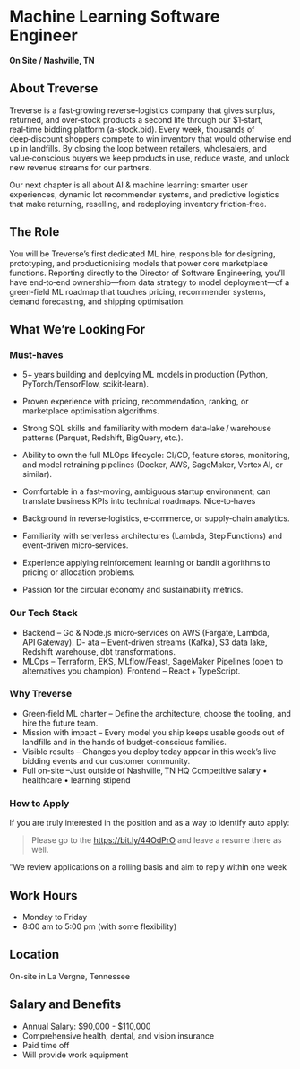 # Machine Learning Software Engineer 
**On Site / Nashville, TN**

## About Treverse
Treverse is a fast‑growing reverse‑logistics company that gives surplus, returned, and over‑stock products a second life through our $1‑start, real‑time bidding platform (a-stock.bid). Every week, thousands of deep‑discount shoppers compete to win inventory that would otherwise end up in landfills. By closing the loop between retailers, wholesalers, and value‑conscious buyers we keep products in use, reduce waste, and unlock new revenue streams for our partners.


Our next chapter is all about AI & machine learning: smarter user experiences, dynamic lot recommender systems, and predictive logistics that make returning, reselling, and redeploying inventory friction‑free.


## The Role

You will be Treverse’s first dedicated ML hire, responsible for designing, prototyping, and productionising models that power core marketplace functions. Reporting directly to the Director of Software Engineering, you’ll have end‑to‑end ownership—from data strategy to model deployment—of a green‑field ML roadmap that touches pricing, recommender systems, demand forecasting, and shipping optimisation.


## What We’re Looking For
### Must‑haves

- 5+ years building and deploying ML models in production (Python, PyTorch/TensorFlow, scikit‑learn).
- Proven experience with pricing, recommendation, ranking, or marketplace optimisation algorithms.
- Strong SQL skills and familiarity with modern data‑lake / warehouse patterns (Parquet, Redshift, BigQuery, etc.).
- Ability to own the full MLOps lifecycle: CI/CD, feature stores, monitoring, and model retraining pipelines (Docker, AWS, SageMaker, Vertex AI, or similar).
- Comfortable in a fast‑moving, ambiguous startup environment; can translate business KPIs into technical roadmaps.
Nice‑to‑haves

- Background in reverse‑logistics, e‑commerce, or supply‑chain analytics.
- Familiarity with serverless architectures (Lambda, Step Functions) and event‑driven micro‑services.
- Experience applying reinforcement learning or bandit algorithms to pricing or allocation problems.
- Passion for the circular economy and sustainability metrics.


### Our Tech Stack
- Backend – Go & Node.js micro‑services on AWS (Fargate, Lambda, API Gateway).
D- ata – Event‑driven streams (Kafka), S3 data lake, Redshift warehouse, dbt transformations.
- MLOps – Terraform, EKS, MLflow/Feast, SageMaker Pipelines (open to alternatives you champion).
Frontend – React + TypeScript.


### Why Treverse
- Green‑field ML charter – Define the architecture, choose the tooling, and hire the future team.
- Mission with impact – Every model you ship keeps usable goods out of landfills and in the hands of budget‑conscious families.
- Visible results – Changes you deploy today appear in this week’s live bidding events and our customer community.
- Full on-site –Just outside of Nashville, TN HQ
Competitive salary • healthcare • learning stipend 


### How to Apply
If you are truly interested in the position and as a way to identify auto apply: 

> Please go to the https://bit.ly/44OdPrO and leave a resume there as well. 

”We review applications on a rolling basis and aim to reply within one week

## Work Hours
- Monday to Friday
- 8:00 am to 5:00 pm (with some flexibility)

## Location
On-site in La Vergne, Tennessee

## Salary and Benefits
* Annual Salary: $90,000 - $110,000
* Comprehensive health, dental, and vision insurance
* Paid time off
* Will provide work equipment